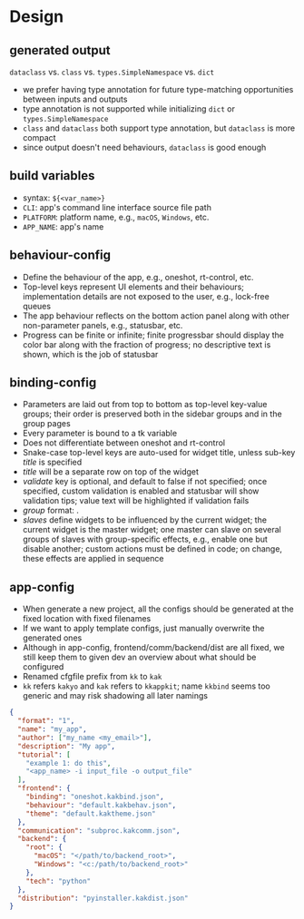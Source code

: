 # Design

## generated output
`dataclass` vs. `class` vs. `types.SimpleNamespace` vs. `dict`
- we prefer having type annotation for future type-matching opportunities between inputs and outputs
- type annotation is not supported while initializing `dict` or `types.SimpleNamespace`
- `class` and `dataclass` both support type annotation, but `dataclass` is more compact
- since output doesn't need behaviours, `dataclass` is good enough

## build variables
- syntax: `${<var_name>}`
- `CLI`: app's command line interface source file path
- `PLATFORM`: platform name, e.g., `macOS`, `Windows`, etc.
- `APP_NAME`: app's name

## behaviour-config
- Define the behaviour of the app, e.g., oneshot, rt-control, etc.
- Top-level keys represent UI elements and their behaviours; implementation details are not exposed to the user, e.g., lock-free queues 
- The app behaviour reflects on the bottom action panel along with other non-parameter panels, e.g., statusbar, etc.
- Progress can be finite or infinite; finite progressbar should display the color bar along with the fraction of progress; no descriptive text is shown, which is the job of statusbar

## binding-config
- Parameters are laid out from top to bottom as top-level key-value groups; their order is preserved both in the sidebar groups and in the group pages
- Every parameter is bound to a tk variable 
- Does not differentiate between oneshot and rt-control
- Snake-case top-level keys are auto-used for widget title, unless sub-key *title* is specified
- *title* will be a separate row on top of the widget
- *validate* key is optional, and default to false if not specified; once specified, custom validation is enabled and statusbar will show validation tips; value text will be highlighted if validation fails
- *group* format: <sidebar-entry>.<page-group>
- *slaves* define widgets to be influenced by the current widget; the current widget is the master widget; one master can slave on several groups of slaves with group-specific effects, e.g., enable one but disable another; custom actions must be defined in code; on change, these effects are applied in sequence

## app-config
- When generate a new project, all the configs should be generated at the fixed location with fixed filenames
- If we want to apply template configs, just manually overwrite the generated ones
- Although in app-config, frontend/comm/backend/dist are all fixed, we still keep them to given dev an overview about what should be configured
- Renamed cfgfile prefix from `kk` to `kak`
- `kk` refers `kakyo` and `kak` refers to `kkappkit`; name `kkbind` seems too generic and may risk shadowing all later namings 
```json
{
  "format": "1",
  "name": "my_app",
  "author": ["my_name <my_email>"],
  "description": "My app",
  "tutorial": [
    "example 1: do this",
    "<app_name> -i input_file -o output_file"
  ],
  "frontend": {
    "binding": "oneshot.kakbind.json",
    "behaviour": "default.kakbehav.json",
    "theme": "default.kaktheme.json"
  },
  "communication": "subproc.kakcomm.json",
  "backend": {
    "root": {
      "macOS": "</path/to/backend_root>",
      "Windows": "<c:/path/to/backend_root>"
    },
    "tech": "python"
  },
  "distribution": "pyinstaller.kakdist.json"
}
```
